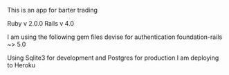 This is an app for barter trading


Ruby v 2.0.0
Rails v 4.0

I am using the following gem files
devise for authentication
foundation-rails ~> 5.0
  

Using Sqlite3 for development and Postgres for production
I am deploying to Heroku


